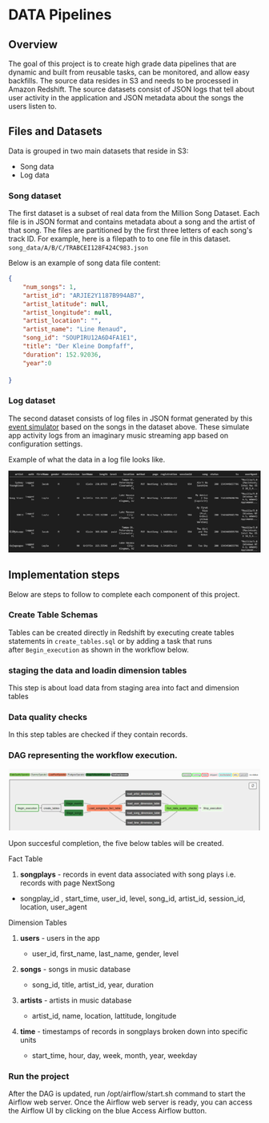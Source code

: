 # DATA Pipelines

## Overview

The goal of this project is  to create high grade data pipelines that are dynamic and built from reusable tasks, can be monitored, and allow easy backfills. The source data resides in S3 and needs to be processed in Amazon Redshift. The source datasets consist of JSON logs that tell about user activity in the application and JSON metadata about the songs the users listen to.

## Files and Datasets   

Data is grouped in two main datasets that reside in S3:   

- Song data
- Log data    

### Song dataset

The first dataset is a subset of real data from the Million Song Dataset. Each file is in JSON format and contains metadata about a song and the artist of that song. The files are partitioned by the first three letters of each song's track ID. For example, here is a filepath to to one file in this dataset.   `song_data/A/B/C/TRABCEI128F424C983.json`               
     
Below is an example of song data file content:    
 
``` json
{
    "num_songs": 1, 
    "artist_id": "ARJIE2Y1187B994AB7", 
    "artist_latitude": null, 
    "artist_longitude": null, 
    "artist_location": "",      
    "artist_name": "Line Renaud", 
    "song_id": "SOUPIRU12A6D4FA1E1", 
    "title": "Der Kleine Dompfaff", 
    "duration": 152.92036, 
    "year":0

} 
```    
### Log dataset

The second dataset consists of log files in JSON format generated by this [event simulator](https://github.com/Interana/eventsim) based on the songs in the dataset above. These simulate app activity logs from an imaginary music streaming app based on configuration settings.    

Example of what the data in a log file looks like. 

![Log file dataframe](./log-data.png)      

## Implementation steps    

Below are steps to follow to complete each component of this project.    

### Create Table Schemas  

Tables can be created directly in Redshift by executing create tables statements in `create_tables.sql` or by adding a task that runs   
after `Begin_execution` as shown in the workflow below.    

### staging the data and loadin dimension tables

This step is about load data from staging area into fact and dimension tables


### Data quality checks

In this step tables are checked if they contain records.

### DAG representing the workflow execution.    

![workflow execution](./DAG.PNG)


Upon succesful completion, the five below tables will be created.         


Fact Table
  1. **songplays** - records in event data associated with song plays i.e. records with page NextSong     
   - songplay_id , start_time, user_id, level, song_id, artist_id, session_id, location, user_agent       
   
Dimension Tables
   1. **users** - users in the app
        - user_id, first_name, last_name, gender, level  
        
   2. **songs** - songs in music database
        - song_id, title, artist_id, year, duration
        
   3. **artists** - artists in music database
        - artist_id, name, location, lattitude, longitude
        
   4. **time** - timestamps of records in songplays broken down into specific units
        - start_time, hour, day, week, month, year, weekday      

        
###  Run the project

After the DAG is updated, run /opt/airflow/start.sh command to start the Airflow web server. Once the Airflow web server is ready, you can access the Airflow UI by clicking on the blue Access Airflow button.
